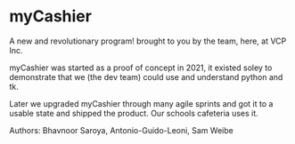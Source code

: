 # myCashier
A new and revolutionary program! brought to you by the team, here, at VCP Inc.


myCashier was started as a proof of concept in 2021, it existed soley to demonstrate that we (the dev team) could use and understand python and tk. 

Later we upgraded myCashier through many agile sprints and got it to a usable state and shipped the product. Our schools cafeteria uses it. 

Authors: 
Bhavnoor Saroya, 
Antonio-Guido-Leoni, 
Sam Weibe
